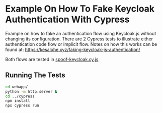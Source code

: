 # Example On How To Fake Keycloak Authentication With Cypress

Example on how to fake an authentication flow using Keycloak.js without changing its configuration.
There are 2 Cypress tests to illustrate either authentication code flow or implicit flow.
Notes on how this works can be found at: https://kesalohe.xyz/faking-keycloak-js-authentication/

Both flows are tested in [spoof-keycloak.cy.js](/cypress/cypress/e2e/spoof-keycloak.cy.js).

## Running The Tests

```bash
cd webapp/
python -m http.server &
cd ../cypress
npm install
npx cypress run
```

